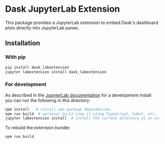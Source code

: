 # Dask JupyterLab Extension

This package provides a JupyterLab extension to embed Dask's dashboard plots
directly into JupyterLab panes.

## Installation

### With pip

```bash
pip install dask_labextension
jupyter labextension install dask_labextension
```

### For development

As described in the [JupyterLab documentation](https://jupyterlab.readthedocs.io/en/stable/developer/extension_dev.html#extension-authoring) for a development install you can run the following in this directory:

```bash
npm install   # install npm package dependencies
npm run build  # optional build step if using TypeScript, babel, etc.
jupyter labextension install  # install the current directory as an extension
```

To rebuild the extension bundle:

```bash
npm run build
```

